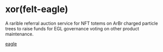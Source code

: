 # xor(felt-eagle)

A rarible referral auction service for NFT totems on ArBr charged particle trees to raise funds for EGL governance voting on other product maintenance.

[eagle](eagle.jpeg)

